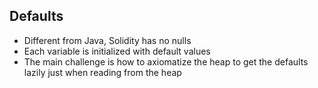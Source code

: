 ## Defaults
- Different from Java, Solidity has no nulls <!-- .element: class="fragment fade-in-then-semi-out" -->
- Each variable is initialized with default values <!-- .element: class="fragment fade-in-then-semi-out" -->
- The main challenge is how to axiomatize the heap to get the defaults lazily just when reading from the heap <!-- .element: class="fragment fade-in-then-semi-out" -->
